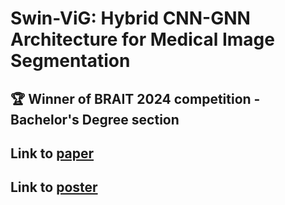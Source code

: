 # Swin-ViG: Hybrid CNN-GNN Architecture for Medical Image Segmentation 

## 🏆 Winner of BRAIT 2024 competition - Bachelor's Degree section
## Link to [paper](https://drive.google.com/file/d/1SyAVymPWZ4DV2gK1dY1QidGjZ5EboB9c/view)
## Link to [poster](https://drive.google.com/file/d/1aEwXlyJE3fK0EpBMuJS7pQe9pmizrxFL/view)
